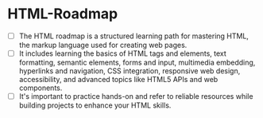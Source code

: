 # HTML-Roadmap

- [ ] The HTML roadmap is a structured learning path for mastering HTML, the markup language used for creating web pages.
- [ ] It includes learning the basics of HTML tags and elements, text formatting, semantic elements, forms and input, multimedia embedding, hyperlinks and navigation, CSS integration, responsive web design, accessibility, and advanced topics like HTML5 APIs and web components.
- [ ] It's important to practice hands-on and refer to reliable resources while building projects to enhance your HTML skills.
